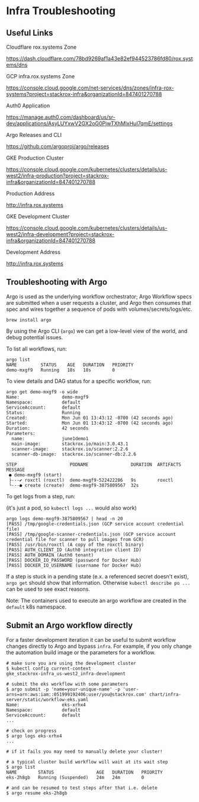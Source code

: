 # Infra Troubleshooting

## Useful Links

Cloudflare rox.systems Zone

https://dash.cloudflare.com/78bd9269af1a43e82ef944523786fd80/rox.systems/dns

GCP infra.rox.systems Zone

https://console.cloud.google.com/net-services/dns/zones/infra-rox-systems?project=stackrox-infra&organizationId=847401270788

Auth0 Application

https://manage.auth0.com/dashboard/us/sr-dev/applications/AsyLUYxwV2GX2oG0PjwTXhMlxHuI7qmE/settings

Argo Releases and CLI

https://github.com/argoproj/argo/releases

GKE Production Cluster

https://console.cloud.google.com/kubernetes/clusters/details/us-west2/infra-production?project=stackrox-infra&organizationId=847401270788

Production Address

http://infra.rox.systems

GKE Development Cluster

https://console.cloud.google.com/kubernetes/clusters/details/us-west2/infra-development?project=stackrox-infra&organizationId=847401270788

Development Address

http://infra.rox.systems

## Troubleshooting with Argo

Argo is used as the underlying workflow orchestrator; Argo Workflow specs are
submitted when a user requests a cluster, and Argo then consumes that spec and
wires together a sequence of pods with volumes/secrets/logs/etc.

`brew install argo`

By using the Argo CLI (`argo`) we can get a low-level view of the world, and
debug potential issues.

To list all workflows, run:

```
argo list
NAME         STATUS    AGE   DURATION   PRIORITY
demo-mxgf9   Running   18s   18s        0
```

To view details and DAG status for a specific workflow, run:

```
argo get demo-mxgf9 -o wide
Name:                demo-mxgf9
Namespace:           default
ServiceAccount:      default
Status:              Running
Created:             Mon Jun 01 13:43:12 -0700 (42 seconds ago)
Started:             Mon Jun 01 13:43:12 -0700 (42 seconds ago)
Duration:            42 seconds
Parameters:          
  name:              june1demo1
  main-image:        stackrox.io/main:3.0.43.1
  scanner-image:     stackrox.io/scanner:2.2.6
  scanner-db-image:  stackrox.io/scanner-db:2.2.6

STEP                    PODNAME                DURATION  ARTIFACTS  MESSAGE
 ● demo-mxgf9 (start)                                               
 ├---✔ roxctl (roxctl)  demo-mxgf9-522422286   9s        roxctl     
 └---● create (create)  demo-mxgf9-3875809567  32s     
```

To get logs from a step, run:

(it's just a pod, so `kubectl logs ...` would also work)

```
argo logs demo-mxgf9-3875809567 | head -n 20
[PASS] /tmp/google-credentials.json (GCP service account credential file)
[PASS] /tmp/google-scanner-credentials.json (GCP service account credential file for scanner to pull images from GCR)
[PASS] /usr/bin/roxctl (A copy of the roxctl binary)
[PASS] AUTH_CLIENT_ID (Auth0 integration client ID)
[PASS] AUTH_DOMAIN (Auth0 tenant)
[PASS] DOCKER_IO_PASSWORD (password for Docker Hub)
[PASS] DOCKER_IO_USERNAME (username for Docker Hub)
```

If a step is stuck in a pending state (e.x. a referenced secret doesn't exist),
`argo get` should show that information. Otherwise `kubectl describe po ...` can
be used to see exact reasons.

Note: The containers used to execute an argo workflow are created in the
`default` k8s namespace.

## Submit an Argo workflow directly

For a faster development iteration it can be useful to submit workflow changes
directly to Argo and bypass `infra`. For example, if you only change the
automation build image or the parameters for a workflow.

```
# make sure you are using the development cluster
$ kubectl config current-context
gke_stackrox-infra_us-west2_infra-development

# submit the eks workflow with some parameters
$ argo submit -p 'name=your-unique-name' -p 'user-arns=arn:aws:iam::051999192406:user/you@stackrox.com' chart/infra-server/static/workflow-eks.yaml
Name:                eks-xrhx4
Namespace:           default
ServiceAccount:      default
...

# check on progress
$ argo logs eks-xrhx4
...

# if it fails you may need to manually delete your cluster!

# a typical cluster build workflow will wait at its wait step
$ argo list
NAME        STATUS                AGE   DURATION   PRIORITY
eks-2h8gb   Running (Suspended)   24m   24m        0

# and can be resumed to test steps after that i.e. delete
$ argo resume eks-2h8gb
```
